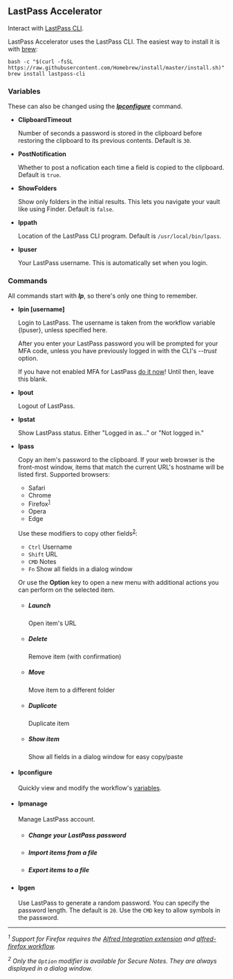 ## LastPass Accelerator

Interact with [LastPass CLI](https://github.com/lastpass/lastpass-cli).

LastPass Accelerator uses the LastPass CLI.  The easiest way to install it is with [brew](https://brew.sh/):

```
bash -c "$(curl -fsSL https://raw.githubusercontent.com/Homebrew/install/master/install.sh)"
brew install lastpass-cli
```


### Variables

These can also be changed using the [***lpconfigure***](#lpconfigure) command.

- **ClipboardTimeout**

  Number of seconds a password is stored in the clipboard before restoring the clipboard to its previous contents.  Default is `30`.

- **PostNotification**

  Whether to post a nofication each time a field is copied to the clipboard.  Default is `true`.

- **ShowFolders**

  Show only folders in the initial results.  This lets you navigate your vault like using Finder.  Default is `false`.

- **lppath**

  Location of the LastPass CLI program.  Default is `/usr/local/bin/lpass`.

- **lpuser**

  Your LastPass username.  This is automatically set when you login.


### Commands

All commands start with ***lp***, so there's only one thing to remember.

-  **lpin [username]**

    Login to LastPass.  The username is taken from the workflow variable {lpuser}, unless specified here.

    After you enter your LastPass password you will be prompted for your MFA code, unless you have previously logged in with the CLI's *--trust* option.

    If you have not enabled MFA for LastPass [do it now](https://www.lastpass.com/two-factor-authentication)!  Until then, leave this blank.


- **lpout**

    Logout of LastPass.


- **lpstat**

    Show LastPass status.  Either "Logged in as..." or "Not logged in."


- **lpass**

  Copy an item's password to the clipboard.  If your web browser is the front-most window, items that match the current URL's hostname will be listed first.  Supported browsers:
  
  - Safari
  - Chrome
  - Firefox<sup>[1](#1)</sup>
  - Opera
  - Edge

  Use these modifiers to copy other fields<sup>[2](#2)</sup>:

  - `Ctrl` Username
  - `Shift` URL
  - `CMD` Notes
  - `Fn` Show all fields in a dialog window

  Or use the **Option** key to open a new menu with additional actions you can perform on the selected item.

  - ##### Launch
	Open item's URL

  - ##### Delete
	Remove item (with confirmation)

  - ##### Move
	Move item to a different folder

  - ##### Duplicate
	Duplicate item

  - ##### Show item
    Show all fields in a dialog window for easy copy/paste


- #### lpconfigure

  Quickly view and modify the workflow's [variables](#variables).


- #### lpmanage

  Manage LastPass account.

  - ##### Change your LastPass password
  - ##### Import items from a file
  - ##### Export items to a file


- #### lpgen

  Use LastPass to generate a random password.  You can specify the password length.  The default is `20`.  Use the `CMD` key to allow symbols in the password.

-------------------------------------------------------------------------------

<a name="1"/>*<sup>1</sup> Support for Firefox requires the [Alfred Integration extension](https://addons.mozilla.org/en-US/firefox/addon/alfred-launcher-integration) and [alfred-firefox workflow](https://github.com/deanishe/alfred-firefox/releases/latest).*

<a name="2"/>*<sup>2</sup> Only the `Option` modifier is available for Secure Notes.  They are always displayed in a dialog window.*
